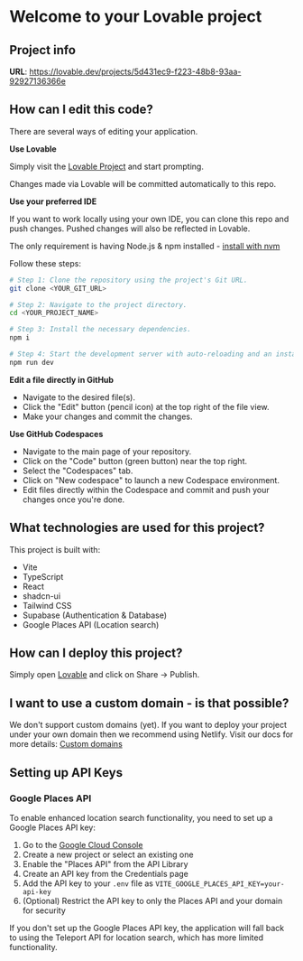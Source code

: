 # Welcome to your Lovable project

## Project info

**URL**: https://lovable.dev/projects/5d431ec9-f223-48b8-93aa-92927136366e

## How can I edit this code?

There are several ways of editing your application.

**Use Lovable**

Simply visit the [Lovable Project](https://lovable.dev/projects/5d431ec9-f223-48b8-93aa-92927136366e) and start prompting.

Changes made via Lovable will be committed automatically to this repo.

**Use your preferred IDE**

If you want to work locally using your own IDE, you can clone this repo and push changes. Pushed changes will also be reflected in Lovable.

The only requirement is having Node.js & npm installed - [install with nvm](https://github.com/nvm-sh/nvm#installing-and-updating)

Follow these steps:

```sh
# Step 1: Clone the repository using the project's Git URL.
git clone <YOUR_GIT_URL>

# Step 2: Navigate to the project directory.
cd <YOUR_PROJECT_NAME>

# Step 3: Install the necessary dependencies.
npm i

# Step 4: Start the development server with auto-reloading and an instant preview.
npm run dev
```

**Edit a file directly in GitHub**

- Navigate to the desired file(s).
- Click the "Edit" button (pencil icon) at the top right of the file view.
- Make your changes and commit the changes.

**Use GitHub Codespaces**

- Navigate to the main page of your repository.
- Click on the "Code" button (green button) near the top right.
- Select the "Codespaces" tab.
- Click on "New codespace" to launch a new Codespace environment.
- Edit files directly within the Codespace and commit and push your changes once you're done.

## What technologies are used for this project?

This project is built with:

- Vite
- TypeScript
- React
- shadcn-ui
- Tailwind CSS
- Supabase (Authentication & Database)
- Google Places API (Location search)

## How can I deploy this project?

Simply open [Lovable](https://lovable.dev/projects/5d431ec9-f223-48b8-93aa-92927136366e) and click on Share -> Publish.

## I want to use a custom domain - is that possible?

We don't support custom domains (yet). If you want to deploy your project under your own domain then we recommend using Netlify. Visit our docs for more details: [Custom domains](https://docs.lovable.dev/tips-tricks/custom-domain/)

## Setting up API Keys

### Google Places API

To enable enhanced location search functionality, you need to set up a Google Places API key:

1. Go to the [Google Cloud Console](https://console.cloud.google.com/)
2. Create a new project or select an existing one
3. Enable the "Places API" from the API Library
4. Create an API key from the Credentials page
5. Add the API key to your `.env` file as `VITE_GOOGLE_PLACES_API_KEY=your-api-key`
6. (Optional) Restrict the API key to only the Places API and your domain for security

If you don't set up the Google Places API key, the application will fall back to using the Teleport API for location search, which has more limited functionality.
